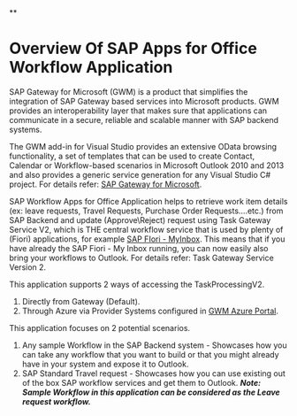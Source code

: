 


**

Overview Of SAP Apps for Office Workflow Application
====================================================

SAP Gateway for Microsoft (GWM) is a product that simplifies the integration of SAP Gateway based services into Microsoft products. GWM provides an interoperability layer that makes sure that applications can communicate in a secure, reliable and scalable manner with SAP backend systems.

The GWM add-in for Visual Studio provides an extensive OData browsing functionality, a set of templates that can be used to create Contact, Calendar or Workflow-based scenarios in Microsoft Outlook 2010 and 2013 and also provides a generic service generation for any Visual Studio C# project. For details refer: [SAP Gateway for Microsoft](http://scn.sap.com/docs/DOC-47563).

SAP Workflow Apps for Office Application helps to retrieve work item details (ex: leave requests, Travel Requests, Purchase Order Requests….etc.) from SAP Backend and update (Approve\Reject) request using Task Gateway Service V2, which is THE central workflow service that is used by plenty of (Fiori) applications, for example [SAP FIori - MyInbox](http://scn.sap.com/docs/DOC-62602).
This means that if you have already the SAP Fiori - My Inbox running, you can now easily also bring your workflows to Outlook. For details refer: Task Gateway Service Version 2.

This application supports 2 ways of accessing the TaskProcessingV2.
1.	Directly from Gateway (Default).
2.	Through Azure via Provider Systems configured in [GWM Azure Portal](http://help.sap.com/saphelp_nwgwpam_1/helpdata/en/f6/4aea7b57d441e9a5172193ac50b4dc/content.htm).

This application focuses on 2 potential scenarios.
1.	Any sample Workflow in the SAP Backend system - Showcases how you can take any workflow that you want to build or that you might already have in your system and expose it to Outlook.
2.	SAP Standard Travel request - Showcases how you can use existing out of the box SAP workflow services and get them to Outlook.
***Note:*** ***Sample Workflow in this application can be considered as the Leave request workflow.***
